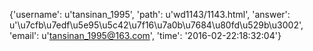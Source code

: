 {'username': u'tansinan_1995', 'path': u'wd1143/1143.html', 'answer': u'\u7cfb\u7edf\u5e95\u5c42\u7f16\u7a0b\u7684\u80fd\u529b\u3002', 'email': u'tansinan_1995@163.com', 'time': '2016-02-22:18:32:04'}